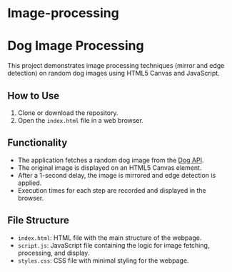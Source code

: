 # Image-processing
# Dog Image Processing

This project demonstrates image processing techniques (mirror and edge detection) on random dog images using HTML5 Canvas and JavaScript.

## How to Use

1. Clone or download the repository.
2. Open the `index.html` file in a web browser.

## Functionality

- The application fetches a random dog image from the [Dog API](https://dog.ceo/dog-api/).
- The original image is displayed on an HTML5 Canvas element.
- After a 1-second delay, the image is mirrored and edge detection is applied.
- Execution times for each step are recorded and displayed in the browser.

## File Structure

- `index.html`: HTML file with the main structure of the webpage.
- `script.js`: JavaScript file containing the logic for image fetching, processing, and display.
- `styles.css`: CSS file with minimal styling for the webpage.

